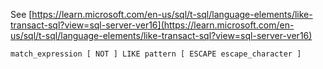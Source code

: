 See [https://learn.microsoft.com/en-us/sql/t-sql/language-elements/like-transact-sql?view=sql-server-ver16](https://learn.microsoft.com/en-us/sql/t-sql/language-elements/like-transact-sql?view=sql-server-ver16)
```
match_expression [ NOT ] LIKE pattern [ ESCAPE escape_character ]
```
